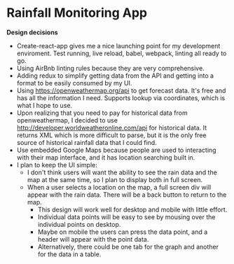 # Rainfall Monitoring App

**Design decisions**

- Create-react-app gives me a nice launching point for my development enviroment.  Test running, live reload, babel, webpack, linting all ready to go.
- Using AirBnb linting rules because they are very comprehensive.
- Adding redux to simplify getting data from the API and getting into a format to be easily consumed by my UI.
- Using https://openweathermap.org/api to get forecast data.  It's free and has all the information I need.  Supports lookup via coordinates, which is what I hope to use.
- Upon realizing that you need to pay for historical data from openweathermap, I decided to use http://developer.worldweatheronline.com/api for historical data.  It returns XML which is more difficult to parse, but it is the only free source of historical rainfall data that I could find.
- Use embedded Google Maps because people are used to interacting with their map interface, and it has location searching built in.
- I plan to keep the UI simple:
  - I don't think users will want the ability to see the rain data and the map at the same time, so I plan to display both in full screen.
  - When a user selects a location on the map, a full screen div will appear with the rain data.  There will be a back button to return to the map.
    - This design will work well for desktop and mobile with little effort.
    - Individual data points will be easy to see by mousing over the individual points on desktop.
    - Maybe on mobile the users can press the data point, and a header will appear with the point data.
    - Alternatively, there could be one tab for the graph and another for the data in a table.
